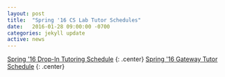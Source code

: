 ```yaml
---
layout: post
title:  "Spring '16 CS Lab Tutor Schedules"
date:   2016-01-28 09:00:00 -0700
categories: jekyll update
active: news
---
```


[Spring '16 Drop-In Tutoring Schedule](/assets/tutor/Spring16_Drop-In.pdf)
{: .center}
[Spring '16 Gateway Tutor Schedule](/assets/tutor/Spring16_Gateway.pdf)
{: .center}
